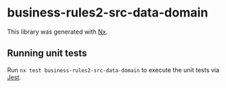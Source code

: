 # business-rules2-src-data-domain

This library was generated with [Nx](https://nx.dev).

## Running unit tests

Run `nx test business-rules2-src-data-domain` to execute the unit tests via [Jest](https://jestjs.io).
